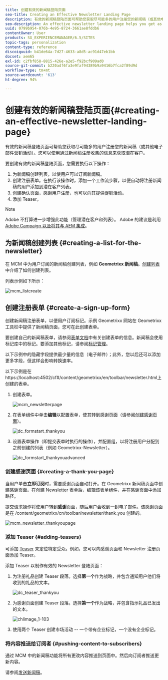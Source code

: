```yaml
---
title: 创建有效的新闻稿登陆页面
seo-title: Creating an Effective Newsletter Landing Page
description: 有效的新闻稿登陆页面可帮助您获取尽可能多的用户注册您的新闻稿（或其他电子邮件营销活动）。您可以使用通过新闻稿注册收集的信息来获取潜在客户。
seo-description: An effective newsletter landing page helps you get as many people as possible to sign up for your newsletter (or other email marketing campaign). You can use the information you gather from your newsletter sign ups to get leads.
uuid: 0799b954-076b-4e95-8724-3661ae8fddb6
contentOwner: User
products: SG_EXPERIENCEMANAGER/6.5/SITES
topic-tags: personalization
content-type: reference
discoiquuid: b41de64a-7d27-4633-a8d5-ac91d47eb1bb
docset: aem65
exl-id: c2fbf858-8815-426e-a2e5-f92bcf909ad0
source-git-commit: b220adf6fa3e9faf94389b9a9416b7fca2f89d9d
workflow-type: tm+mt
source-wordcount: '613'
ht-degree: 94%

---
```


# 创建有效的新闻稿登陆页面{#creating-an-effective-newsletter-landing-page}

有效的新闻稿登陆页面可帮助您获取尽可能多的用户注册您的新闻稿（或其他电子邮件营销活动）。您可以使用通过新闻稿注册收集的信息来获取潜在客户。

要创建有效的新闻稿登陆页面，您需要执行以下操作：

1. 为新闻稿创建列表，以使用户可以订阅新闻稿。
1. 创建注册表单。在执行该操作时，添加一个工作流步骤，以便自动将注册新闻稿的用户添加到潜在客户列表。
1. 创建确认页面，感谢用户注册，也可以向其提供促销活动。
1. 添加 Teaser。

>[!NOTE]
>
>Adobe 不打算进一步增强此功能（管理潜在客户和列表）。
>Adobe 的建议是利用 [Adobe Campaign 以及将其与 AEM 集成](/help/sites-administering/campaign.md)。

## 为新闻稿创建列表 {#creating-a-list-for-the-newsletter}

在 MCM 中为用户订阅的新闻稿创建列表，例如 **Geometrixx 新闻稿**。[创建列表](/help/sites-classic-ui-authoring/classic-personalization-campaigns.md#creatingnewlists)中介绍了如何创建列表。

列表示例如下所示：

![mcm_listcreate](assets/mcm_listcreate.png)

## 创建注册表单 {#create-a-sign-up-form}

创建新闻稿注册表单，以便用户订阅标记。示例 Geometrixx 网站在 Geometrixx 工具栏中提供了新闻稿页面，您可在此创建表单。

要创建自己的新闻稿表单，请参阅[表单文档](/help/sites-authoring/default-components.md#form)中有关创建表单的信息。新闻稿会使用标记库中的标记。要添加其他标记，请参阅[标记管理](/help/sites-authoring/tags.md#tagadministration)。

以下示例中的隐藏字段提供最少量的信息（电子邮件）；此外，您以后还可以添加更多字段，但这样会影响转换速率。

以下示例是在https://localhost:4502/cf#/content/geometrixx/en/toolbar/newsletter.html上创建的表单。

1. 创建表单。

   ![mcm_newsletterpage](assets/mcm_newsletterpage.png)

1. 在表单组件中单击&#x200B;**编辑**&#x200B;以配置表单，使其转到感谢页面（请参阅[创建感谢页面](#creating-a-thank-you-page)）。

   ![dc_formstart_thankyou](assets/dc_formstart_thankyou.png)

1. 设置表单操作（即提交表单时执行的操作），并配置组，以将注册用户分配到之前创建的列表（例如 Geometrixx-Newsletter）。

   ![dc_formstart_thankyouadvanced](assets/dc_formstart_thankyouadvanced.png)

### 创建感谢页面 {#creating-a-thank-you-page}

当用户单击&#x200B;**立即订阅**&#x200B;时，需要感谢页面自动打开。在 Geometrixx 新闻稿页面中创建感谢页面。在创建 Newsletter 表单后，编辑该表单组件，并在感谢页面中添加路径。

提交请求操作将使用户转到&#x200B;**感谢**&#x200B;页面，随后用户会收到一封电子邮件。该感谢页面是在 /content/geometrixx/cn/toolbar/newsletter/thank_you 创建的。

![mcm_newsletter_thankyoupage](assets/mcm_newsletter_thankyoupage.png)

### 添加 Teaser {#adding-teasers}

可添加 [Teaser](/help/sites-classic-ui-authoring/classic-personalization-campaigns.md#teasers) 来定位特定受众。例如，您可以向感谢页面和 Newsletter 注册页面添加 Teaser。

添加 Teaser 以制作有效的 Newsletter 登陆页面：

1. 为注册礼品创建 Teaser 段落。选择&#x200B;**第一个**&#x200B;作为战略，并包含通知用户他们将收到的礼品的文本。

   ![dc_teaser_thankyou](assets/dc_teaser_thankyou.png)

1. 为感谢页面创建 Teaser 段落。选择&#x200B;**第一个**&#x200B;作为战略，并包含指示礼品已发出的文本。

   ![chlimage_1-103](assets/chlimage_1-103.png)

1. 使用两个 Teaser 创建市场活动 -- 一个带有企业标记，一个没有企业标记。

### 将内容推送给订阅者 {#pushing-content-to-subscribers}

通过 MCM 中的新闻稿功能将所有更改内容推送到页面中。然后向订阅者推送更新内容。

请参阅[发送新闻稿](/help/sites-classic-ui-authoring/classic-personalization-campaigns.md#newsletters)。
